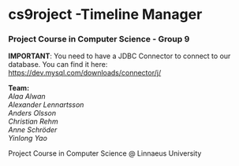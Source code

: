 # cs9roject -Timeline Manager
### Project Course in Computer Science - Group 9

**IMPORTANT**: You need to have a JDBC Connector to connect to our database. You can find it here: https://dev.mysql.com/downloads/connector/j/

**Team:**  
*Alaa Alwan*  
*Alexander Lennartsson*  
*Anders Olsson*  
*Christian Rehm*  
*Anne Schröder*  
*Yinlong Yao*  

Project Course in Computer Science @ Linnaeus University

